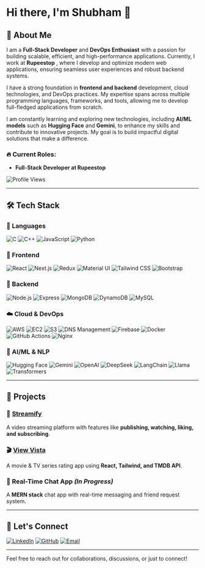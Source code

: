 # Hi there, I'm Shubham 👋

## 🚀 About Me

I am a **Full-Stack Developer** and **DevOps Enthusiast** with a passion for building scalable, efficient, and high-performance applications. Currently, I work at **Rupeestop** , where I develop and optimize modern web applications, ensuring seamless user experiences and robust backend systems. 

I have a strong foundation in **frontend and backend** development, cloud technologies, and DevOps practices. My expertise spans across multiple programming languages, frameworks, and tools, allowing me to develop full-fledged applications from scratch.

I am constantly learning and exploring new technologies, including **AI/ML models** such as **Hugging Face** and **Gemini**, to enhance my skills and contribute to innovative projects. My goal is to build impactful digital solutions that make a difference.

### 🔥 Current Roles:
- **Full-Stack Developer at Rupeestop**

![Profile Views](https://komarev.com/ghpvc/?username=Shubham071122&style=flat-square)

---

## 🛠 Tech Stack

### 🚀 Languages
![C](https://img.shields.io/badge/C-00599C?style=for-the-badge&logo=c&logoColor=white)
![C++](https://img.shields.io/badge/C++-00599C?style=for-the-badge&logo=c%2B%2B&logoColor=white)
![JavaScript](https://img.shields.io/badge/JavaScript-F7DF1E?style=for-the-badge&logo=javascript&logoColor=black)
![Python](https://img.shields.io/badge/Python-3776AB?style=for-the-badge&logo=python&logoColor=white)

### 🚀 Frontend
![React](https://img.shields.io/badge/React-20232A?style=for-the-badge&logo=react&logoColor=61DAFB)
![Next.js](https://img.shields.io/badge/Next.js-000000?style=for-the-badge&logo=next.js&logoColor=white)
![Redux](https://img.shields.io/badge/Redux-764ABC?style=for-the-badge&logo=redux&logoColor=white)
![Material UI](https://img.shields.io/badge/Material--UI-0081CB?style=for-the-badge&logo=mui&logoColor=white)
![Tailwind CSS](https://img.shields.io/badge/Tailwind_CSS-38B2AC?style=for-the-badge&logo=tailwind-css&logoColor=white)
![Bootstrap](https://img.shields.io/badge/Bootstrap-563D7C?style=for-the-badge&logo=bootstrap&logoColor=white)

### 🔧 Backend
![Node.js](https://img.shields.io/badge/Node.js-43853D?style=for-the-badge&logo=node.js&logoColor=white)
![Express](https://img.shields.io/badge/Express.js-000000?style=for-the-badge&logo=express&logoColor=white)
![MongoDB](https://img.shields.io/badge/MongoDB-4EA94B?style=for-the-badge&logo=mongodb&logoColor=white)
![DynamoDB](https://img.shields.io/badge/DynamoDB-4053D6?style=for-the-badge&logo=amazondynamodb&logoColor=white)
![MySQL](https://img.shields.io/badge/MySQL-4479A1?style=for-the-badge&logo=mysql&logoColor=white)

### ☁️ Cloud & DevOps
![AWS](https://img.shields.io/badge/AWS-232F3E?style=for-the-badge&logo=amazon-aws&logoColor=white)
![EC2](https://img.shields.io/badge/AWS%20EC2-FF9900?style=for-the-badge&logo=amazon-ec2&logoColor=white)
![S3](https://img.shields.io/badge/AWS%20S3-569A31?style=for-the-badge&logo=amazon-s3&logoColor=white)
![DNS Management](https://img.shields.io/badge/DNS%20Management-232F3E?style=for-the-badge&logo=amazon-aws&logoColor=white)
![Firebase](https://img.shields.io/badge/Firebase-FFCA28?style=for-the-badge&logo=firebase&logoColor=black)
![Docker](https://img.shields.io/badge/Docker-2496ED?style=for-the-badge&logo=docker&logoColor=white)
![GitHub Actions](https://img.shields.io/badge/GitHub%20Actions-2088FF?style=for-the-badge&logo=github-actions&logoColor=white)
![Nginx](https://img.shields.io/badge/Nginx-009639?style=for-the-badge&logo=nginx&logoColor=white)

### 🤖 AI/ML & NLP
![Hugging Face](https://img.shields.io/badge/Hugging%20Face-FFD700?style=for-the-badge&logo=huggingface&logoColor=black)
![Gemini](https://img.shields.io/badge/Gemini-4285F4?style=for-the-badge&logo=google&logoColor=white)
![OpenAI](https://img.shields.io/badge/OpenAI-412991?style=for-the-badge&logo=openai&logoColor=white)
![DeepSeek](https://img.shields.io/badge/DeepSeek-0057D9?style=for-the-badge&logo=deepseek&logoColor=white)
![LangChain](https://img.shields.io/badge/LangChain-FF5733?style=for-the-badge&logo=langchain&logoColor=white)
![Llama](https://img.shields.io/badge/Llama-800080?style=for-the-badge&logo=llama&logoColor=white)
![Transformers](https://img.shields.io/badge/Transformers-FF4500?style=for-the-badge&logo=transformers&logoColor=white)

---

## 📌 Projects

### 🎥 [Streamify](https://github.com/Shubham071122/streamify)
A video streaming platform with features like **publishing, watching, liking, and subscribing**.

### 🎬 [View Vista](https://github.com/Shubham071122/viewvista)
A movie & TV series rating app using **React, Tailwind, and TMDB API**.

### 💬 Real-Time Chat App *(In Progress)*
A **MERN stack** chat app with real-time messaging and friend request system.

---

## 📢 Let's Connect
[![LinkedIn](https://img.shields.io/badge/-LinkedIn-blue?style=for-the-badge&logo=linkedin&logoColor=white)](https://www.linkedin.com/in/shubhamkumar0711)
[![GitHub](https://img.shields.io/badge/-GitHub-gray?style=for-the-badge&logo=github&logoColor=white)](https://github.com/Shubham071122)
[![Email](https://img.shields.io/badge/Email-shubhamkumar.work3%40gmail.com-red?style=for-the-badge)](mailto:shubhamkumar.work3@gmail.com)

---

Feel free to reach out for collaborations, discussions, or just to connect!

